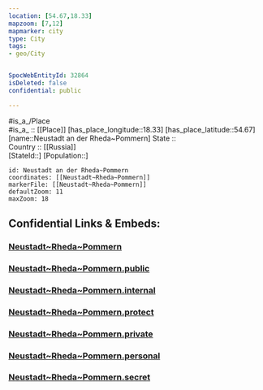 ```yaml
---
location: [54.67,18.33] 
mapzoom: [7,12] 
mapmarker: city 
type: City
tags:
- geo/City


SpocWebEntityId: 32864
isDeleted: false
confidential: public

---
```

#is_a_/Place  
#is_a_ :: [[Place]] 
[has_place_longitude::18.33] 
[has_place_latitude::54.67] 
[name::Neustadt an der Rheda~Pommern] 
State ::  
Country :: [[Russia]]  
[StateId::] 
[Population::] 



```leaflet
id: Neustadt an der Rheda~Pommern
coordinates: [[Neustadt~Rheda~Pommern]] 
markerFile: [[Neustadt~Rheda~Pommern]] 
defaultZoom: 11 
maxZoom: 18
```


## Confidential Links & Embeds: 

### [Neustadt~Rheda~Pommern](/_Standards/Earth/Continent/Europe/Europe~East/Poland/Provinces~Poland/Pomeranian/City/Neustadt~Rheda~Pommern.md) 

### [Neustadt~Rheda~Pommern.public](/_public/Earth/Continent/Europe/Europe~East/Poland/Provinces~Poland/Pomeranian/City/Neustadt~Rheda~Pommern.public.md) 

### [Neustadt~Rheda~Pommern.internal](/_internal/Earth/Continent/Europe/Europe~East/Poland/Provinces~Poland/Pomeranian/City/Neustadt~Rheda~Pommern.internal.md) 

### [Neustadt~Rheda~Pommern.protect](/_protect/Earth/Continent/Europe/Europe~East/Poland/Provinces~Poland/Pomeranian/City/Neustadt~Rheda~Pommern.protect.md) 

### [Neustadt~Rheda~Pommern.private](/_private/Earth/Continent/Europe/Europe~East/Poland/Provinces~Poland/Pomeranian/City/Neustadt~Rheda~Pommern.private.md) 

### [Neustadt~Rheda~Pommern.personal](/_personal/Earth/Continent/Europe/Europe~East/Poland/Provinces~Poland/Pomeranian/City/Neustadt~Rheda~Pommern.personal.md) 

### [Neustadt~Rheda~Pommern.secret](/_secret/Earth/Continent/Europe/Europe~East/Poland/Provinces~Poland/Pomeranian/City/Neustadt~Rheda~Pommern.secret.md)


